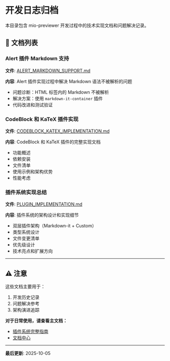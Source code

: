 # 开发日志归档

本目录包含 mio-previewer 开发过程中的技术实现文档和问题解决记录。

## 📁 文档列表

### Alert 插件 Markdown 支持
**文件**: [ALERT_MARKDOWN_SUPPORT.md](./ALERT_MARKDOWN_SUPPORT.md)

**内容**: Alert 插件实现过程中解决 Markdown 语法不被解析的问题
- 问题诊断：HTML 标签内的 Markdown 不被解析
- 解决方案：使用 `markdown-it-container` 插件
- 代码改进和测试验证

### CodeBlock 和 KaTeX 插件实现
**文件**: [CODEBLOCK_KATEX_IMPLEMENTATION.md](./CODEBLOCK_KATEX_IMPLEMENTATION.md)

**内容**: CodeBlock 和 KaTeX 插件的完整实现文档
- 功能概述
- 依赖安装
- 文件清单
- 使用示例和架构优势
- 性能考虑

### 插件系统实现总结
**文件**: [PLUGIN_IMPLEMENTATION.md](./PLUGIN_IMPLEMENTATION.md)

**内容**: 插件系统的架构设计和实现细节
- 双层插件架构（Markdown-it + Custom）
- 类型系统设计
- 文件变更清单
- 优先级设计
- 技术亮点和扩展方向

---

## ⚠️ 注意

这些文档主要用于：
1. 开发历史记录
2. 问题解决参考
3. 架构演进追踪

**对于日常使用，请查看主文档：**
- [插件系统完整指南](../PLUGINS.md)
- [文档中心](../README.md)

---

**最后更新**: 2025-10-05
